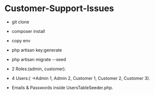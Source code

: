 # Customer-Support-Issues

-   git clone
-   composer install
-   copy env
-   php artisan key:generate
-   php artisan migrate --seed

-   2 Roles:(admin, customer).
-   4 Users:( ->Admin 1, Admin 2, Customer 1, Customer 2, Customer 3).
-   Emails & Passwords inside UsersTableSeeder.php.
